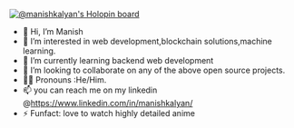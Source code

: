 [![@manishkalyan's Holopin board](https://holopin.me/manishkalyan)](https://holopin.io/@manishkalyan)
- 👋 Hi, I’m Manish
- 👀 I’m interested in web development,blockchain solutions,machine learning.
- 🌱 I’m currently learning backend web development
- 💞️ I’m looking to collaborate on any of the above open source projects.
- 🤵‍♂‍ Pronouns :He/Him.
- 📫 you can reach me on my linkedin @https://www.linkedin.com/in/manishkalyan/
- ⚡ Funfact: love to watch highly detailed anime




<!---
MANISH-LAB/MANISH-LAB is a ✨ special ✨ repository because its `README.md` (this file) appears on your GitHub profile.
You can click the Preview link to take a look at your changes.
--->
